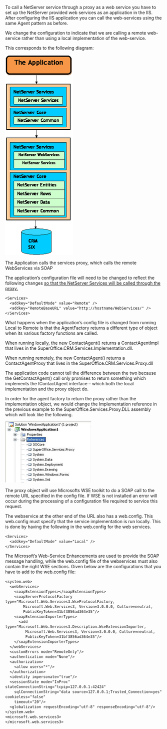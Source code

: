 <properties date="2016-06-24"
SortOrder="15"
/>

To call a NetServer service through a proxy as a web service you have to set up the NetServer provided web services as an application in the IIS. After configuring the IIS application you can call the web-services using the same Agent pattern as before.

We change the configuration to indicate that we are calling a remote web-service rather than using a local implementation of the web-service.

This corresponds to the following diagram:

<img src="../../Sevices%20description%20+%20examples_files/image004.gif" width="216" height="638" />

The Application calls the services proxy, which calls the remote WebServices via SOAP

The application’s configuration file will need to be changed to reflect the following changes [so that the NetServer Services will be called through the proxy.]()

```
<Services>
  <addkey="DefaultMode" value="Remote" />
  <addkey="RemoteBaseURL" value="http://hostname/WebServices/" />
</Services>
```

 

What happens when the application’s config file is changed from running Local to Remote is that the AgentFactory returns a different type of object when its various factory functions are called.

When running locally, the new ContactAgent() returns a ContactAgentImpl that lives in the SuperOffice.CRM.Services.Implementation.dll.

When running remotely, the new ContactAgent() returns a ContactAgentProxy that lives in the SuperOffice.CRM.Services.Proxy.dll

The application code cannot tell the difference between the two because the GetContactAgent() call only promises to return something which implements the IContactAgent interface – which both the local implementation and the proxy object do.

In order for the agent factory to return the proxy rather than the implementation object, we would change the Implementation reference in the previous example to the SuperOffice.Services.Proxy.DLL assembly which will look like the following.

<img src="../../Sevices%20description%20+%20examples_files/image005.jpg" width="275" height="194" />

The proxy object will use Microsofts WSE toolkit to do a SOAP call to the remote URL specified in the config file. If WSE is not installed an error will occur during the processing of a configuration file required to service this request.

The webservice at the other end of the URL also has a web.config. This web.config must specify that the service implementation is run locally. This is done by having the following in the web.config for the web services.

```
<Services>
  <addkey="DefaultMode" value="Local" />
</Services>
```

 

The Microsoft’s Web-Service Enhancements are used to provide the SOAP message handling, while the web.config file of the webservices must also contain the right WSE sections. Given below are the configurations that you have to add to the web.config file:

```
<system.web>
  <webServices>
    <soapExtensionTypes></soapExtensionTypes>
    <soapServerProtocolFactory type="Microsoft.Web.Services3.WseProtocolFactory,
        Microsoft.Web.Services3, Version=3.0.0.0, Culture=neutral,
        PublicKeyToken=31bf3856ad364e35"/>
    <soapExtensionImporterTypes>
      <add type="Microsoft.Web.Services3.Description.WseExtensionImporter,
         Microsoft.Web.Services3, Version=3.0.0.0, Culture=neutral,
         PublicKeyToken=31bf3856ad364e35"/>
    </soapExtensionImporterTypes>
  </webServices>
  <customErrors mode="RemoteOnly"/>
  <authentication mode="None"/>
  <authorization>
    <allow users="*"/>
  </authorization>
  <identity impersonate="true"/>
  <sessionState mode="InProc" stateConnectionString="tcpip=127.0.0.1:42424" 
    sqlConnectionString="data source=127.0.0.1;Trusted_Connection=yes" cookieless="false"  
    timeout="20"/>
  <globalization requestEncoding="utf-8" responseEncoding="utf-8"/>
</system.web>
<microsoft.web.services3>
</microsoft.web.services3> 
```
